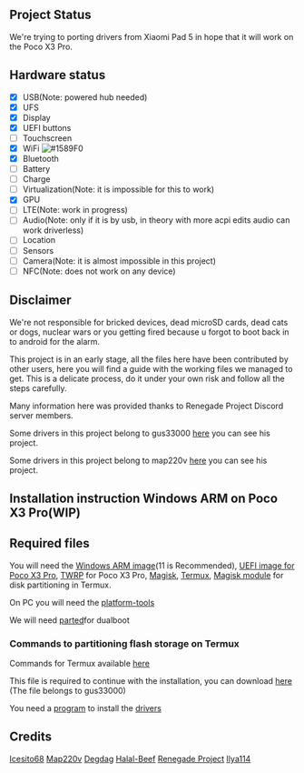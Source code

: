 ## Project Status

We're trying to porting drivers from Xiaomi Pad 5 in hope that it will work on the Poco X3 Pro.

## Hardware status
- [x] USB(Note: powered hub needed)
- [x] UFS
- [x] Display
- [x] UEFI buttons
- [ ] Touchscreen
- [x] WiFi ![#1589F0](https://via.placeholder.com/20x40/0d1117/ee4036.png?text=i%20have%20random%20reboots%20maybe%20it%27s%20the%20wifis%20fault%20but%20i%20am%20not%20sure)
- [x] Bluetooth
- [ ] Battery
- [ ] Charge
- [ ] Virtualization(Note: it is impossible for this to work)
- [x] GPU
- [ ] LTE(Note: work in progress)
- [ ] Audio(Note: only if it is by usb, in theory with more acpi edits audio can work driverless)
- [ ] Location
- [ ] Sensors
- [ ] Camera(Note: it is almost impossible in this project)
- [ ] NFC(Note: does not work on any device)

## Disclaimer

We're not responsible for bricked devices, dead microSD cards, dead cats or dogs, nuclear wars or you getting fired because u forgot to boot back in to android for the alarm.

This project is in an early stage, all the files here have been contributed by other users, here you will find a guide with the working files we managed to get. This is a delicate process, do it under your own risk and follow all the steps carefully.


Many information here was provided thanks to Renegade Project Discord server members.

Some drivers in this project belong to gus33000 [here](https://github.com/WOA-Project/SurfaceDuo-Drivers) you can see his project.

Some drivers in this project belong to map220v [here](https://github.com/map220v/MiPad5-Drivers) you can see his project.

## Installation instruction Windows ARM on Poco X3 Pro(WIP)

## Required files

You will need the [Windows ARM image](https://uupdump.net/)(11 is Recommended), [UEFI image for Poco X3 Pro](https://github.com/Icesito68/Port-Windows-11-Poco-X3-pro/tree/main/Uefi), [TWRP](https://twrp.me/xiaomi/xiaomipocox3pro.html) for Poco X3 Pro, [Magisk](https://github.com/topjohnwu/Magisk), [Termux](https://f-droid.org/en/packages/com.termux/), [Magisk module](https://github.com/evdenis/disk) for disk partitioning in Termux.

On PC you will need the [platform-tools](https://developer.android.com/studio/releases/platform-tools)

We will need [parted](https://drive.google.com/file/d/1e8kDC2fylkvJuHimlViHOuHyk8xljr6p/view)for dualboot

### Commands to partitioning flash storage on Termux

Commands for Termux available [here](https://github.com/Icesito68/Port-Windows-11-Poco-X3-pro/tree/main/commands/termux)

This file is required to continue with the installation, you can download [here](https://www.mediafire.com/file/bvibrl34nawl2wg/msc.sh/file) (The file belongs to gus33000)

You need a [program](https://github.com/WOA-Project/DriverUpdater/releases/) to install the [drivers](https://github.com/halal-beef/Vayu-Drivers)

## Credits

[Icesito68](https://github.com/Icesito68)
[Map220v](https://github.com/map220v)
[Degdag](https://github.com/degdag)
[Halal-Beef](https://github.com/halal-beef)
[Renegade Project](https://github.com/edk2-porting)
[Ilya114](https://github.com/wormstest)
